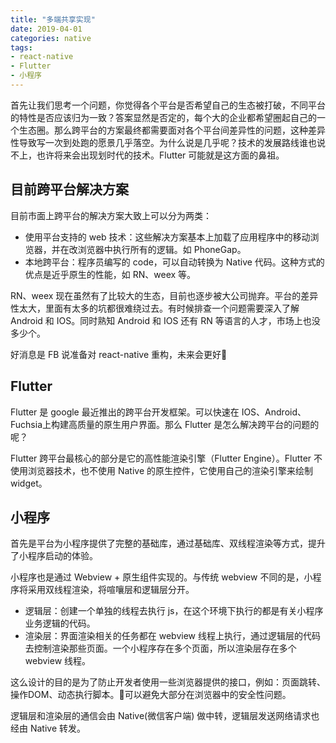 ```yaml
---
title: "多端共享实现"
date: 2019-04-01
categories: native
tags: 
- react-native
- Flutter
- 小程序
---
```


首先让我们思考一个问题，你觉得各个平台是否希望自己的生态被打破，不同平台的特性是否应该归为一致？答案显然是否定的，每个大的企业都希望圈起自己的一个生态圈。那么跨平台的方案最终都需要面对各个平台间差异性的问题，这种差异性导致写一次到处跑的愿景几乎落空。为什么说是几乎呢？技术的发展路线谁也说不上，也许将来会出现划时代的技术。Flutter 可能就是这方面的鼻祖。


## 目前跨平台解决方案

目前市面上跨平台的解决方案大致上可以分为两类：

* 使用平台支持的 web 技术：这些解决方案基本上加载了应用程序中的移动浏览器，并在改浏览器中执行所有的逻辑。如 PhoneGap。
* 本地跨平台：程序员编写的 code，可以自动转换为 Native 代码。这种方式的优点是近乎原生的性能，如 RN、weex 等。

RN、weex 现在虽然有了比较大的生态，目前也逐步被大公司抛弃。平台的差异性太大，里面有太多的坑都很难绕过去。有时候排查一个问题需要深入了解 Android 和 IOS。同时熟知 Android 和 IOS 还有 RN 等语言的人才，市场上也没多少个。

好消息是 FB 说准备对 react-native 重构，未来会更好🌹

## Flutter

Flutter 是 google 最近推出的跨平台开发框架。可以快速在 IOS、Android、Fuchsia上构建高质量的原生用户界面。那么 Flutter 是怎么解决跨平台的问题的呢？

Flutter 跨平台最核心的部分是它的高性能渲染引擎（Flutter Engine）。Flutter 不使用浏览器技术，也不使用 Native 的原生控件，它使用自己的渲染引擎来绘制 widget。

## 小程序

首先是平台为小程序提供了完整的基础库，通过基础库、双线程渲染等方式，提升了小程序启动的体验。

小程序也是通过 Webview + 原生组件实现的。与传统 webview 不同的是，小程序将采用双线程渲染，将喧嚷层和逻辑层分开。
* 逻辑层：创建一个单独的线程去执行 js，在这个环境下执行的都是有关小程序业务逻辑的代码。
* 渲染层：界面渲染相关的任务都在 webview 线程上执行，通过逻辑层的代码去控制渲染那些页面。一个小程序存在多个页面，所以渲染层存在多个 webview 线程。

这么设计的目的是为了防止开发者使用一些浏览器提供的接口，例如：页面跳转、操作DOM、动态执行脚本。可以避免大部分在浏览器中的安全性问题。

逻辑层和渲染层的通信会由 Native(微信客户端) 做中转，逻辑层发送网络请求也经由 Native 转发。

